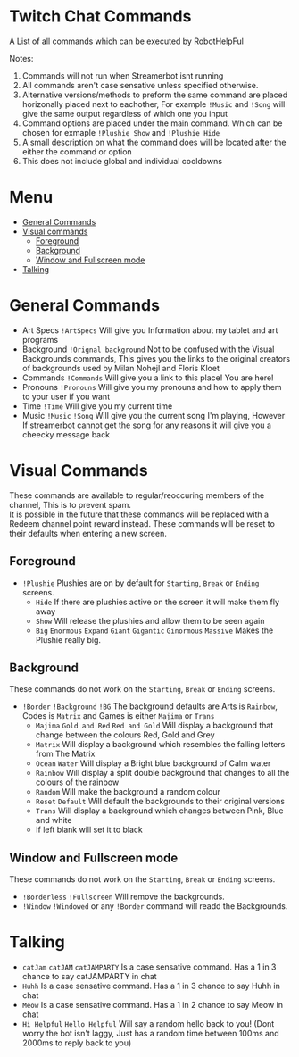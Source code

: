 # Twitch Chat Commands
A List of all commands which can be executed by RobotHelpFul

Notes: 
1. Commands will not run when Streamerbot isnt running
2. All commands aren't case sensative unless specified otherwise. 
3. Alternative versions/methods to preform the same command are placed horizonally placed next to eachother, For example `!Music` and `!Song` will give the same output regardless of which one you input   
4. Command options are placed under the main command. Which can be chosen for exmaple `!Plushie Show` and `!Plushie Hide`
5. A small description on what the command does will be located after the either the command or option
6. This does not include global and individual cooldowns 

# Menu
* [General Commands](https://github.com/Robotrowful/Twitch-Chat-Commands/tree/main?tab=readme-ov-file#general-commands)
* [Visual commands](https://github.com/Robotrowful/Twitch-Chat-Commands/tree/main?tab=readme-ov-file#Visual-commands)
  * [Foreground](https://github.com/Robotrowful/Twitch-Chat-Commands/tree/main?tab=readme-ov-file#foreground)
  * [Background](https://github.com/Robotrowful/Twitch-Chat-Commands/tree/main?tab=readme-ov-file#background)
  * [Window and Fullscreen mode](https://github.com/Robotrowful/Twitch-Chat-Commands/tree/main?tab=readme-ov-file#window-and-fullscreen-mode)
* [Talking](https://github.com/Robotrowful/Twitch-Chat-Commands/tree/main?tab=readme-ov-file#Talking)

# General Commands
* Art Specs `!ArtSpecs` Will give you Information about my tablet and art programs
* Background `!Orignal background` Not to be confused with the Visual Backgrounds commands, This gives you the links to the original creators of backgrounds used by Milan Nohejl and Floris Kloet
* Commands `!Commands` Will give you a link to this place! You are here! 
* Pronouns `!Pronouns` Will give you my pronouns and how to apply them to your user if you want
* Time `!Time` Will give you my current time
* Music `!Music` `!Song` Will give you the current song I'm playing, However If streamerbot cannot get the song for any reasons it will give you a cheecky message back

# Visual Commands
These commands are available to regular/reoccuring members of the channel, This is to prevent spam.  
It is possible in the future that these commands will be replaced with a Redeem channel point reward instead. 
These commands will be reset to their defaults when entering a new screen.  

## Foreground
* `!Plushie` Plushies are on by default for `Starting`, `Break` or `Ending` screens. 
   - `Hide` If there are plushies active on the screen it will make them fly away 
   - `Show` Will release the plushies and allow them to be seen again
   - `Big` `Enormous` `Expand` `Giant` `Gigantic` `Ginormous` `Massive` Makes the Plushie really big. 
     
## Background

These commands do not work on the `Starting`, `Break` or `Ending` screens.

* `!Border` `!Background` `!BG` The background defaults are Arts is `Rainbow`, Codes is `Matrix` and Games is either `Majima` or `Trans`
   - `Majima` `Gold and Red` `Red and Gold` Will display a background that change between the colours Red, Gold and Grey
   - `Matrix` Will display a background which resembles the falling letters from The Matrix
   - `Ocean` `Water` Will display a Bright blue background of Calm water
   - `Rainbow` Will display a split double background that changes to all the colours of the rainbow 
   - `Random` Will make the background a random colour
   - `Reset` `Default` Will default the backgrounds to their original versions
   - `Trans` Will display a background which changes between Pink, Blue and white
   -  If left blank will set it to black

## Window and Fullscreen mode

These commands do not work on the `Starting`, `Break` or `Ending` screens.

* `!Borderless` `!Fullscreen` Will remove the backgrounds. 
* `!Window` `!Windowed` or any `!Border` command will readd the Backgrounds. 
  
# Talking

* `catJam` `catJAM` `catJAMPARTY` Is a case sensative command. Has a 1 in 3 chance to say catJAMPARTY in chat
* `Huhh` Is a case sensative command. Has a 1 in 3 chance to say Huhh in chat
* `Meow` Is a case sensative command. Has a 1 in 2 chance to say Meow in chat
* `Hi Helpful` `Hello Helpful` Will say a random hello back to you! (Dont worry the bot isn't laggy, Just has a random time between 100ms and 2000ms to reply back to you)
